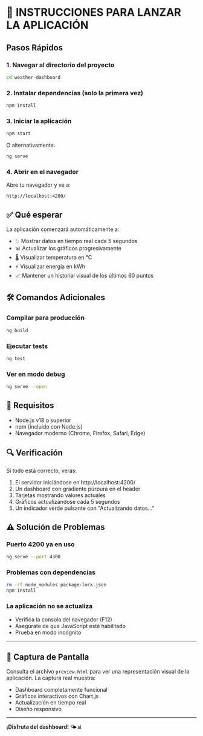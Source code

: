 # 🚀 INSTRUCCIONES PARA LANZAR LA APLICACIÓN

## Pasos Rápidos

### 1. Navegar al directorio del proyecto
```bash
cd weather-dashboard
```

### 2. Instalar dependencias (solo la primera vez)
```bash
npm install
```

### 3. Iniciar la aplicación
```bash
npm start
```

O alternativamente:
```bash
ng serve
```

### 4. Abrir en el navegador
Abre tu navegador y ve a:
```
http://localhost:4200/
```

## ✅ Qué esperar

La aplicación comenzará automáticamente a:
- ✨ Mostrar datos en tiempo real cada 5 segundos
- 📊 Actualizar los gráficos progresivamente
- 🌡️ Visualizar temperatura en °C
- ⚡ Visualizar energía en kWh
- 📈 Mantener un historial visual de los últimos 60 puntos

## 🛠️ Comandos Adicionales

### Compilar para producción
```bash
ng build
```

### Ejecutar tests
```bash
ng test
```

### Ver en modo debug
```bash
ng serve --open
```

## 📝 Requisitos

- Node.js v18 o superior
- npm (incluido con Node.js)
- Navegador moderno (Chrome, Firefox, Safari, Edge)

## 🔍 Verificación

Si todo está correcto, verás:
1. El servidor iniciándose en http://localhost:4200/
2. Un dashboard con gradiente púrpura en el header
3. Tarjetas mostrando valores actuales
4. Gráficos actualizándose cada 5 segundos
5. Un indicador verde pulsante con "Actualizando datos..."

## ⚠️ Solución de Problemas

### Puerto 4200 ya en uso
```bash
ng serve --port 4300
```

### Problemas con dependencias
```bash
rm -rf node_modules package-lock.json
npm install
```

### La aplicación no se actualiza
- Verifica la consola del navegador (F12)
- Asegúrate de que JavaScript esté habilitado
- Prueba en modo incógnito

---

## 📸 Captura de Pantalla

Consulta el archivo `preview.html` para ver una representación visual de la aplicación.
La captura real muestra:
- Dashboard completamente funcional
- Gráficos interactivos con Chart.js
- Actualización en tiempo real
- Diseño responsivo

---

**¡Disfruta del dashboard!** 🌤️📊
